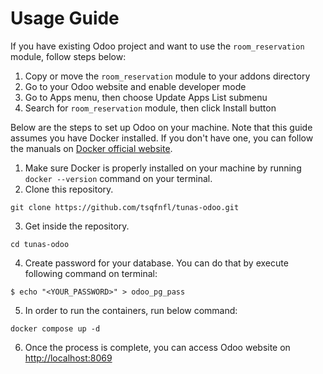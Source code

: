 # Usage Guide
If you have existing Odoo project and want to use the `room_reservation` module, follow steps below:
1. Copy or move the `room_reservation` module to your addons directory
2. Go to your Odoo website and enable developer mode
3. Go to Apps menu, then choose Update Apps List submenu
4. Search for `room_reservation` module, then click Install button

Below are the steps to set up Odoo on your machine. Note that this guide assumes you have Docker installed. If you don't have one, you can follow the manuals on [Docker official website](https://docs.docker.com/manuals/).
1. Make sure Docker is properly installed on your machine by running `docker --version` command on your terminal.
2. Clone this repository.
```
git clone https://github.com/tsqfnfl/tunas-odoo.git
```
3. Get inside the repository.
```
cd tunas-odoo
```
4. Create password for your database. You can do that by execute following command on terminal:
```
$ echo "<YOUR_PASSWORD>" > odoo_pg_pass
```
5. In order to run the containers, run below command:
```
docker compose up -d
```
6. Once the process is complete, you can access Odoo website on [http://localhost:8069](http://localhost:8069)